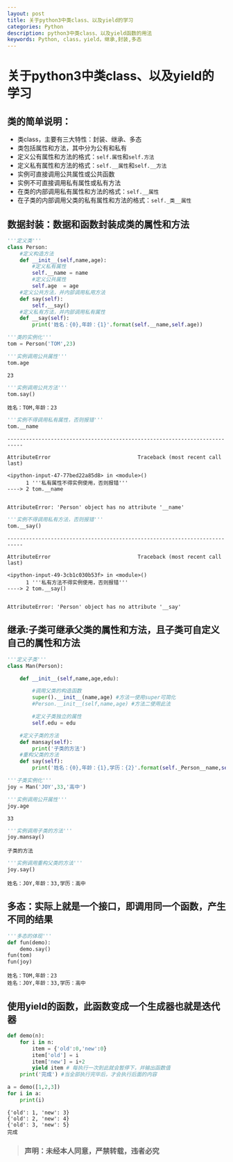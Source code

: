 ```yaml
---
layout: post
title: 关于python3中类class、以及yield的学习
categories: Python
description: python3中类class、以及yield函数的用法
keywords: Python, class，yield，继承,封装,多态
---
```


# 关于python3中类class、以及yield的学习 #

## 类的简单说明：

- 类class，主要有三大特性：封装、继承、多态
- 类包括属性和方法，其中分为公有和私有
- 定义公有属性和方法的格式：`self.属性`和`self.方法`
- 定义私有属性和方法的格式：`self.__属性`和`self.__方法`
- 实例可直接调用公共属性或公共函数
- 实例不可直接调用私有属性或私有方法
- 在类的内部调用私有属性和方法的格式：`self.__属性`
- 在子类的内部调用父类的私有属性和方法的格式：`self._类__属性`

## 数据封装：数据和函数封装成类的属性和方法


```python
'''定义类'''
class Person:
    #定义构造方法
    def __init__(self,name,age):
        #定义私有属性
        self.__name = name
        #定义公共属性
        self.age  = age
    #定义公共方法，并内部调用私用方法   
    def say(self):
        self.__say()
    #定义私有方法，并内部调用私有属性
    def __say(self):
        print('姓名：{0},年龄：{1}'.format(self.__name,self.age))
```


```python
'''类的实例化'''
tom = Person('TOM',23)
```


```python
'''实例调用公共属性'''
tom.age
```




    23




```python
'''实例调用公共方法'''
tom.say()
```

    姓名：TOM,年龄：23



```python
'''实例不得调用私有属性，否则报错'''
tom.__name
```


    ---------------------------------------------------------------------------

    AttributeError                            Traceback (most recent call last)

    <ipython-input-47-77bed22a85d8> in <module>()
          1 '''私有属性不得实例使用，否则报错'''
    ----> 2 tom.__name


    AttributeError: 'Person' object has no attribute '__name'



```python
'''实例不得调用私有方法，否则报错'''
tom.__say()
```


    ---------------------------------------------------------------------------

    AttributeError                            Traceback (most recent call last)

    <ipython-input-49-3cb1c030b53f> in <module>()
          1 '''私有方法不得实例使用，否则报错'''
    ----> 2 tom.__say()


    AttributeError: 'Person' object has no attribute '__say'


## 继承:子类可继承父类的属性和方法，且子类可自定义自己的属性和方法


```python
'''定义子类'''
class Man(Person):

    def __init__(self,name,age,edu):

        #调用父类的构造函数
        super().__init__(name,age) #方法一使用super可简化
        #Person.__init__(self,name,age) #方法二使用此法

        #定义子类独立的属性
        self.edu = edu

    #定义子类的方法
    def mansay(self):
        print('子类的方法')
    #重构父类的方法
    def say(self):
        print('姓名：{0},年龄：{1},学历：{2}'.format(self._Person__name,self.age,self.edu))
```


```python
'''子类实例化'''
joy = Man('JOY',33,'高中')
```


```python
'''实例调用公开属性'''
joy.age
```




    33




```python
'''实例调用子类的方法'''
joy.mansay()
```

    子类的方法



```python
'''实例调用重构父类的方法'''
joy.say()
```

    姓名：JOY,年龄：33,学历：高中


## 多态：实际上就是一个接口，即调用同一个函数，产生不同的结果


```python
'''多态的体现'''
def fun(demo):
    demo.say()
fun(tom)
fun(joy)
```

    姓名：TOM,年龄：23
    姓名：JOY,年龄：33,学历：高中


## 使用yield的函数，此函数变成一个生成器也就是迭代器


```python
def demo(n):
    for i in n:
        item = {'old':0,'new':0}
        item['old'] = i
        item['new'] = i+2
        yield item # 每执行一次到此就会暂停下，并输出函数值
    print('完成') #当全部执行完毕后，才会执行后面的内容
```


```python
a = demo([1,2,3])
for i in a:
    print(i)
```

    {'old': 1, 'new': 3}
    {'old': 2, 'new': 4}
    {'old': 3, 'new': 5}
    完成

>### 声明：未经本人同意，严禁转载，违者必究
